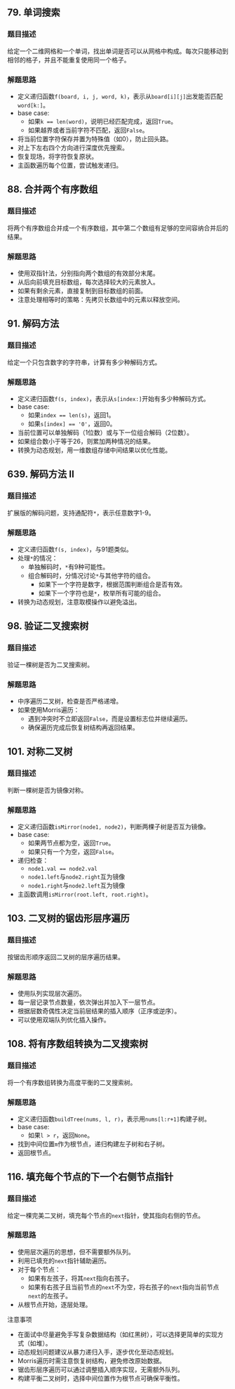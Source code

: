 ## 79. 单词搜索
### 题目描述 
给定一个二维网格和一个单词，找出单词是否可以从网格中构成。每次只能移动到相邻的格子，并且不能重复使用同一个格子。

### 解题思路
- 定义递归函数`f(board, i, j, word, k)`，表示从`board[i][j]`出发能否匹配`word[k:]`。
- base case:
  * 如果`k == len(word)`，说明已经匹配完成，返回`True`。
  * 如果越界或者当前字符不匹配，返回`False`。
- 将当前位置字符保存并置为特殊值（如0），防止回头路。
- 对上下左右四个方向进行深度优先搜索。
- 恢复现场，将字符恢复原状。
- 主函数遍历每个位置，尝试触发递归。

## 88. 合并两个有序数组 
### 题目描述
将两个有序数组合并成一个有序数组，其中第二个数组有足够的空间容纳合并后的结果。

### 解题思路 
- 使用双指针法，分别指向两个数组的有效部分末尾。
- 从后向前填充目标数组，每次选择较大的元素放入。
- 如果有剩余元素，直接复制到目标数组的前面。
- 注意处理相等时的策略：先拷贝长数组中的元素以释放空间。

## 91. 解码方法
### 题目描述
给定一个只包含数字的字符串，计算有多少种解码方式。

### 解题思路
- 定义递归函数`f(s, index)`，表示从`s[index:]`开始有多少种解码方式。
- base case:
  * 如果`index == len(s)`，返回1。
  * 如果`s[index] == '0'`，返回0。
- 当前位置可以单独解码（1位数）或与下一位组合解码（2位数）。
- 如果组合数小于等于26，则累加两种情况的结果。
- 转换为动态规划，用一维数组存储中间结果以优化性能。

## 639. 解码方法 II
### 题目描述 
扩展版的解码问题，支持通配符`*`，表示任意数字1-9。

### 解题思路
- 定义递归函数`f(s, index)`，与91题类似。
- 处理`*`的情况：
  * 单独解码时，`*`有9种可能性。
  * 组合解码时，分情况讨论`*`与其他字符的组合。
    * 如果下一个字符是数字，根据范围判断组合是否有效。
    * 如果下一个字符也是`*`，枚举所有可能的组合。
- 转换为动态规划，注意取模操作以避免溢出。

## 98. 验证二叉搜索树
### 题目描述 
验证一棵树是否为二叉搜索树。

### 解题思路
- 中序遍历二叉树，检查是否严格递增。
- 如果使用Morris遍历：
  * 遇到冲突时不立即返回`False`，而是设置标志位并继续遍历。
  * 确保遍历完成后恢复树结构再返回结果。

## 101. 对称二叉树
### 题目描述
判断一棵树是否为镜像对称。

### 解题思路 
- 定义递归函数`isMirror(node1, node2)`，判断两棵子树是否互为镜像。
- base case:
  * 如果两节点都为空，返回`True`。
  * 如果只有一个为空，返回`False`。
- 递归检查：
  * `node1.val == node2.val`
  * `node1.left`与`node2.right`互为镜像
  * `node1.right`与`node2.left`互为镜像
- 主函数调用`isMirror(root.left, root.right)`。
## 103. 二叉树的锯齿形层序遍历
### 题目描述
按锯齿形顺序返回二叉树的层序遍历结果。

### 解题思路
- 使用队列实现层次遍历。
- 每一层记录节点数量，依次弹出并加入下一层节点。
- 根据层数奇偶性决定当前层结果的插入顺序（正序或逆序）。
- 可以使用双端队列优化插入操作。

## 108. 将有序数组转换为二叉搜索树 
### 题目描述
将一个有序数组转换为高度平衡的二叉搜索树。

### 解题思路
- 定义递归函数`buildTree(nums, l, r)`，表示用`nums[l:r+1]`构建子树。
- base case:
  * 如果`l > r`，返回`None`。
- 找到中间位置`m`作为根节点，递归构建左子树和右子树。
- 返回根节点。

## 116. 填充每个节点的下一个右侧节点指针
### 题目描述
给定一棵完美二叉树，填充每个节点的`next`指针，使其指向右侧的节点。

### 解题思路
- 使用层次遍历的思想，但不需要额外队列。
- 利用已填充的`next`指针辅助遍历。
- 对于每个节点：
  * 如果有左孩子，将其`next`指向右孩子。
  * 如果有右孩子且当前节点的`next`不为空，将右孩子的`next`指向当前节点`next`的左孩子。
- 从根节点开始，逐层处理。

注意事项 
- 在面试中尽量避免手写复杂数据结构（如红黑树），可以选择更简单的实现方式（如堆）。
- 动态规划问题建议从暴力递归入手，逐步优化至动态规划。
- Morris遍历时需注意恢复树结构，避免修改原始数据。
- 锯齿形层序遍历可以通过调整插入顺序实现，无需额外队列。
- 构建平衡二叉树时，选择中间位置作为根节点可确保平衡性。